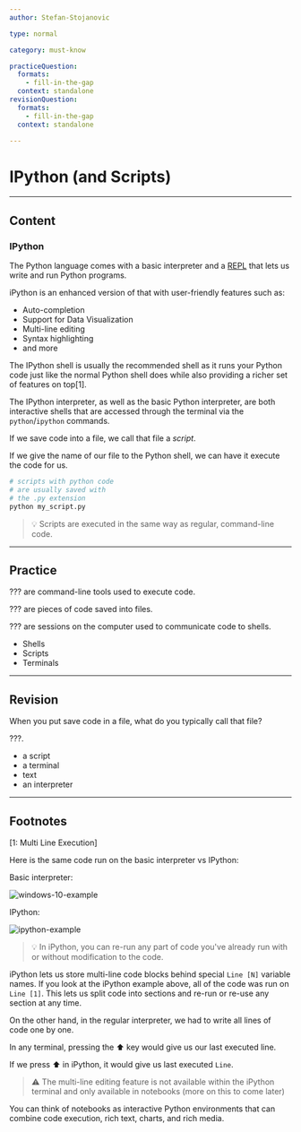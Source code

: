 ```yaml
---
author: Stefan-Stojanovic

type: normal

category: must-know

practiceQuestion:
  formats:
    - fill-in-the-gap
  context: standalone
revisionQuestion:
  formats:
    - fill-in-the-gap
  context: standalone

---
```


# IPython (and Scripts)

---
## Content

### IPython

The Python language comes with a basic interpreter and a [REPL](https://www.enki.com/glossary/general/repl) that lets us write and run Python programs.

iPython is an enhanced version of that with user-friendly features such as:
- Auto-completion
- Support for Data Visualization
- Multi-line editing
- Syntax highlighting
- and more

The IPython shell is usually the recommended shell as it runs your Python code just like the normal Python shell does while also providing a richer set of features on top[1].

The IPython interpreter, as well as the basic Python interpreter, are both interactive shells that are accessed through the terminal via the `python`/`ipython` commands.

If we save code into a file, we call that file a *script*.

If we give the name of our file to the Python shell, we can have it execute the code for us.

```sh
# scripts with python code
# are usually saved with
# the .py extension
python my_script.py
```

> 💡 Scripts are executed in the same way as regular, command-line code.


---
## Practice

??? are command-line tools used to execute code.

??? are pieces of code saved into files.

??? are sessions on the computer used to communicate code to shells.

- Shells
- Scripts
- Terminals

---
## Revision

When you put save code in a file, what do you typically call that file?

???.

- a script
- a terminal
- text
- an interpreter

---
## Footnotes
[1: Multi Line Execution]

Here is the same code run on the basic interpreter vs IPython:

Basic interpreter:

![windows-10-example](https://img.enkipro.com/cb342ec6c5fb4860fee889d907ee176b.png)

IPython:

![ipython-example](https://img.enkipro.com/02420b736677cad5a5d5d8bcaac54bf4.png)

> 💡 In iPython, you can re-run any part of code you've already run with or without modification to the code.


iPython lets us store multi-line code blocks behind special `Line [N]` variable names. If you look at the iPython example above, all of the code was run on `Line [1]`. This lets us split code into sections and re-run or re-use any section at any time.

On the other hand, in the regular interpreter, we had to write all lines of code one by one.

In any terminal, pressing the ⬆️ key would give us our last executed line.

If we press ⬆️ in iPython, it would give us last executed `Line`.

> ⚠️ The multi-line editing feature is not available within the iPython terminal and only available in notebooks (more on this to come later)

You can think of notebooks as interactive Python environments that can combine code execution, rich text, charts, and rich media. 
